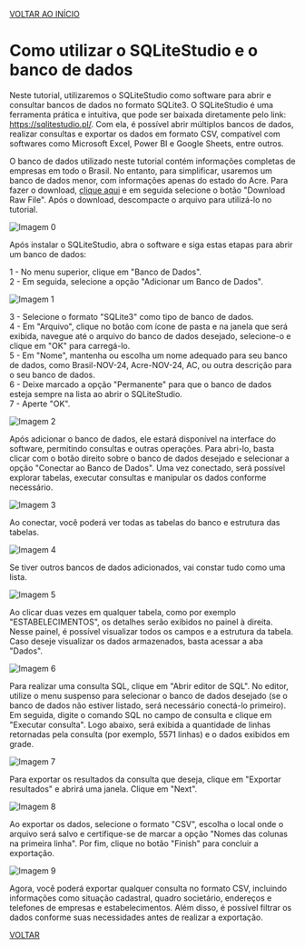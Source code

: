 [VOLTAR AO INÍCIO](main.md)

# Como utilizar o SQLiteStudio e o banco de dados #

Neste tutorial, utilizaremos o SQLiteStudio como software para abrir e consultar bancos de dados no formato SQLite3. O SQLiteStudio é uma ferramenta prática e intuitiva, que pode ser baixada diretamente pelo link: https://sqlitestudio.pl/. Com ela, é possível abrir múltiplos bancos de dados, realizar consultas e exportar os dados em formato CSV, compatível com softwares como Microsoft Excel, Power BI e Google Sheets, entre outros.

O banco de dados utilizado neste tutorial contém informações completas de empresas em todo o Brasil. No entanto, para simplificar, usaremos um banco de dados menor, com informações apenas do estado do Acre. Para fazer o download, [clique aqui](../files/AC.zip) e em seguida selecione o botão "Download Raw File". Após o download, descompacte o arquivo para utilizá-lo no tutorial.

![Imagem 0](SQLITE/0.png)

Após instalar o SQLiteStudio, abra o software e siga estas etapas para abrir um banco de dados:

1 - No menu superior, clique em "Banco de Dados".<br>
2 - Em seguida, selecione a opção "Adicionar um Banco de Dados".<br>

![Imagem 1](SQLITE/1.png)

3 - Selecione o formato "SQLite3" como tipo de banco de dados.<br>
4 - Em "Arquivo", clique no botão com ícone de pasta e na janela que será exibida, navegue até o arquivo do banco de dados desejado, selecione-o e clique em "OK" para carregá-lo.<br>
5 - Em "Nome", mantenha ou escolha um nome adequado para seu banco de dados, como Brasil-NOV-24, Acre-NOV-24, AC, ou outra descrição para o seu banco de dados.<br>
6 - Deixe marcado a opção "Permanente" para que o banco de dados esteja sempre na lista ao abrir o SQLiteStudio.<br>
7 - Aperte "OK".<br>

![Imagem 2](SQLITE/2.png)

Após adicionar o banco de dados, ele estará disponível na interface do software, permitindo consultas e outras operações. Para abri-lo, basta clicar com o botão direito sobre o banco de dados desejado e selecionar a opção "Conectar ao Banco de Dados". Uma vez conectado, será possível explorar tabelas, executar consultas e manipular os dados conforme necessário.

![Imagem 3](SQLITE/3.png)

Ao conectar, você poderá ver todas as tabelas do banco e estrutura das tabelas.

![Imagem 4](SQLITE/4.png)

Se tiver outros bancos de dados adicionados, vai constar tudo como uma lista.

![Imagem 5](SQLITE/5.png)

Ao clicar duas vezes em qualquer tabela, como por exemplo "ESTABELECIMENTOS", os detalhes serão exibidos no painel à direita. Nesse painel, é possível visualizar todos os campos e a estrutura da tabela. Caso deseje visualizar os dados armazenados, basta acessar a aba "Dados".

![Imagem 6](SQLITE/6.png)

Para realizar uma consulta SQL, clique em "Abrir editor de SQL". No editor, utilize o menu suspenso para selecionar o banco de dados desejado (se o banco de dados não estiver listado, será necessário conectá-lo primeiro). Em seguida, digite o comando SQL no campo de consulta e clique em "Executar consulta". Logo abaixo, será exibida a quantidade de linhas retornadas pela consulta (por exemplo, 5571 linhas) e o dados exibidos em grade.

![Imagem 7](SQLITE/7.png)

Para exportar os resultados da consulta que deseja, clique em "Exportar resultados" e abrirá uma janela. Clique em "Next".

![Imagem 8](SQLITE/8.png)

Ao exportar os dados, selecione o formato "CSV", escolha o local onde o arquivo será salvo e certifique-se de marcar a opção "Nomes das colunas na primeira linha". Por fim, clique no botão "Finish" para concluir a exportação.

![Imagem 9](SQLITE/9.png)

Agora, você poderá exportar qualquer consulta no formato CSV, incluindo informações como situação cadastral, quadro societário, endereços e telefones de empresas e estabelecimentos. Além disso, é possível filtrar os dados conforme suas necessidades antes de realizar a exportação.

[VOLTAR](SQLITE.md)
